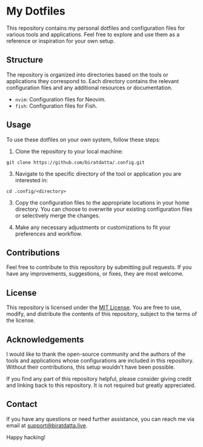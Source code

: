 

# My Dotfiles

This repository contains my personal dotfiles and configuration files for various tools and applications. Feel free to explore and use them as a reference or inspiration for your own setup.

## Structure

The repository is organized into directories based on the tools or applications they correspond to. Each directory contains the relevant configuration files and any additional resources or documentation.

- `nvim`: Configuration files for Neovim.
- `fish`: Configuration files for Fish.


## Usage

To use these dotfiles on your own system, follow these steps:

1. Clone the repository to your local machine:
 ```shell  
 git clone https://github.com/biratdatta/.config.git
  ```
   
3. Navigate to the specific directory of the tool or application you are interested in:

```shell
cd .config/<directory>
```

3. Copy the configuration files to the appropriate locations in your home directory. You can choose to overwrite your existing configuration files or selectively merge the changes.

4. Make any necessary adjustments or customizations to fit your preferences and workflow.

## Contributions

Feel free to contribute to this repository by submitting pull requests. If you have any improvements, suggestions, or fixes, they are most welcome.

## License

This repository is licensed under the [MIT License](LICENSE). You are free to use, modify, and distribute the contents of this repository, subject to the terms of the license.

## Acknowledgements

I would like to thank the open-source community and the authors of the tools and applications whose configurations are included in this repository. Without their contributions, this setup wouldn't have been possible.

If you find any part of this repository helpful, please consider giving credit and linking back to this repository. It is not required but greatly appreciated.

## Contact

If you have any questions or need further assistance, you can reach me via email at [support@biratdatta.live](mailto:support@biratdatta.live).

Happy hacking!
